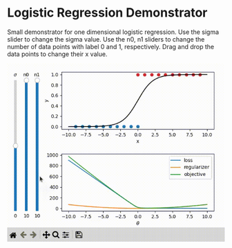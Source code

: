 # Logistic Regression Demonstrator

Small demonstrator for one dimensional logistic regression.
Use the sigma slider to change the sigma value.
Use the n0, n1 sliders to change the number of data points with label 0 and 1, respectively.
Drag and drop the data points to change their x value.

![demo](https://github.com/JannikIrmai/logistic-regression-demo/blob/master/LogRegDemoVideo.gif)
